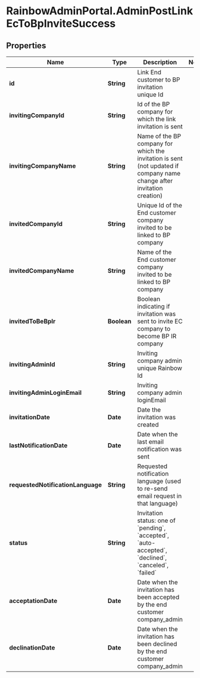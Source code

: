 # RainbowAdminPortal.AdminPostLinkEcToBpInviteSuccess

## Properties

Name | Type | Description | Notes
------------ | ------------- | ------------- | -------------
**id** | **String** | Link End customer to BP invitation unique Id | 
**invitingCompanyId** | **String** | Id of the BP company for which the link invitation is sent | 
**invitingCompanyName** | **String** | Name of the BP company for which the invitation is sent (not updated if company name change after invitation creation) | 
**invitedCompanyId** | **String** | Unique Id of the End customer company invited to be linked to BP company | 
**invitedCompanyName** | **String** | Name of the End customer company invited to be linked to BP company | 
**invitedToBeBpIr** | **Boolean** | Boolean indicating if invitation was sent to invite EC company to become BP IR company | 
**invitingAdminId** | **String** | Inviting company admin unique Rainbow Id | 
**invitingAdminLoginEmail** | **String** | Inviting company admin loginEmail | 
**invitationDate** | **Date** | Date the invitation was created | 
**lastNotificationDate** | **Date** | Date when the last email notification was sent | 
**requestedNotificationLanguage** | **String** | Requested notification language (used to re-send email request in that language) | 
**status** | **String** | Invitation status: one of &#x60;pending&#x60;, &#x60;accepted&#x60;, &#x60;auto-accepted&#x60;, &#x60;declined&#x60;, &#x60;canceled&#x60;, &#x60;failed&#x60; | 
**acceptationDate** | **Date** | Date when the invitation has been accepted by the end customer company_admin | 
**declinationDate** | **Date** | Date when the invitation has been declined by the end customer company_admin | 



